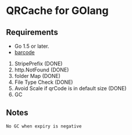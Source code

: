QRCache for GOlang 
==================================


## Requirements
- Go 1.5 or later.
- [barcode]

[barcode]: https://github.com/boombuler/barcode


1. StripePrefix (DONE)
2. http.NotFound (DONE)
3. folder Map (DONE)
4. File Type Check (DONE)
5. Avoid Scale if qrCode is in default size (DONE)
6. GC

## Notes
    No GC when expiry is negative